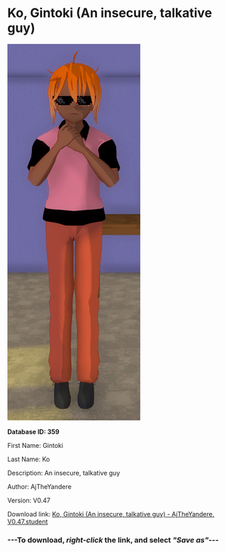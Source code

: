 # Ko, Gintoki (An insecure, talkative guy)

<img src="https://raw.githubusercontent.com/Arbiter1223/Daigaku-Gurashi-Custom-Students/master/Students/Files/Ko%2C%20Gintoki%20(An%20insecure%2C%20talkative%20guy).png" title="Ko, Gintoki (An insecure, talkative guy) - AjTheYandere, V0.47">

**Database ID: 359**

First Name: Gintoki

Last Name: Ko

Description: An insecure, talkative guy

Author: AjTheYandere

Version: V0.47

Download link: <a href="https://raw.githubusercontent.com/Arbiter1223/Daigaku-Gurashi-Custom-Students/master/Students/Files/Ko%2C%20Gintoki%20(An%20insecure%2C%20talkative%20guy)%20-%20AjTheYandere%2C%20V0.47.student">Ko, Gintoki (An insecure, talkative guy) - AjTheYandere, V0.47.student</a>

### ---**To download, _right-click_ the link, and select _"Save as"_**---
